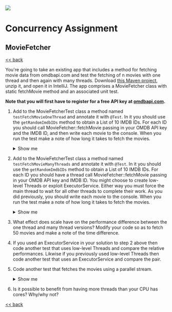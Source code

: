 <img src="https://github.com/stayahead-training/shared/blob/master/stayahead.png" />

# Concurrency Assignment

## MovieFetcher

[<< back](../../../../README.md#concurrency)

You're going to take an existing app that includes a method for fetching movie data from omdbapi.com and test the fetching of n movies with one thread and then again with many threads. Download [this Maven project](movie-fetcher.zip), unzip it, and open it in IntelliJ. The app comprises a MovieFetcher class with static fetchMovie method and an associated unit test.

**Note that you will first have to register for a free API key at [omdbapi.com](https://www.omdbapi.com/apikey.aspx).**

1. Add to the MovieFetcherTest class a method named `testFetchMovieOneThread` and annotate it with `@Test`. In it you should use the `getRandomImdbIDs` method to obtain a List of 10 IMDB IDs. For each ID you should call MovieFetcher::fetchMovie passing in your OMDB API key and the IMDB ID, and then write each movie to the console. When you run the test make a note of how long it takes to fetch the movies.<details>
    <summary>Show me</summary>

    ```java
    @Test
    public void testFetchMovieOneThread() throws IOException {
        getRandomImdbIDs(10).forEach(imdbID -> {
            try {
                var movie = fetchMovie(omdbApiKey, imdbID);
                System.out.println(movie);
            } catch (Exception e) {
                System.out.println(e.getMessage());
            }
        });
    }
    ```
</details>

2. Add to the MovieFetcherTest class a method named `testFetchMovieManyThreads` and annotate it with `@Test`. In it you should use the `getRandomImdbIDs` method to obtain a List of 10 IMDB IDs. For each ID you should have a thread call MovieFetcher::fetchMovie passing in your OMDB API key and IMDB ID. You might choose to create low-level Threads or exploit ExecutorService. Either way you must force the main thread to wait for all other threads to complete their work. As you did previously, you should write each movie to the console. When you run the test make a note of how long it takes to fetch the movies.<details>
    <summary>Show me</summary>

    ```java
    @Test
    public void testFetchMovieManyThreads() throws IOException {
        var service = Executors.newFixedThreadPool(10);
        var futures = new LinkedList<Future<String>>();
        getRandomImdbIDs(numIDs).forEach(imdbID -> {
            futures.add(service.submit(() -> {
                try {
                    return fetchMovie(omdbApiKey, imdbID);
                } catch (Exception e) {
                    System.out.println(e.getMessage());
                    return null;
                }
            }));
        });
        futures.forEach(future -> {
            try {
                var movie = future.get();
                System.out.println(movie);
            } catch (Exception e) {
                System.out.println(e.getMessage());
            }
        });
    }
    ```
</details>

3. What effect does scale have on the performance difference between the one thread and many thread versions? Modify your code so as to fetch 50 movies and make a note of the time difference.

4. If you used an ExecutorService in your solution to step 2 above then code another test that uses low-level Threads and compare the relative performances. Likwise if you previously used low-level Threads then code another test that uses an ExecutorService and compare the pair.

5. Code another test that fetches the movies using a parallel stream.<details>
    <summary>Show me</summary>

    ```java
    @Test
    public void testFetchMovieManyTheadsWithParallelStream() throws IOException {
        getRandomImdbIDs(50).parallelStream()
                .map(imdbID -> {
                    try {
                        return fetchMovie(omdbApiKey, imdbID);
                    } catch (Exception e) {
                        System.out.println(e.getMessage());
                        return null;
                    }
                })
                .forEach(System.out::println);
    }
    ```
</details>

6. Is it possible to benefit from having more threads than your CPU has cores? Why/why not? 

[<< back](../../../../README.md#concurrency)